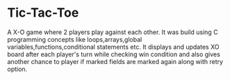 # Tic-Tac-Toe
A X-O game where 2 players play against each other. It was build using C programming concepts like loops,arrays,global variables,functions,conditional statements etc. It displays and updates XO board after each player's turn while checking win condition and also gives another chance to player if marked fields are marked again along with retry option.

